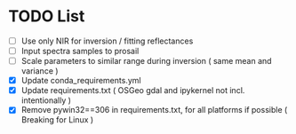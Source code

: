 # TODO List

- [ ] Use only NIR for inversion / fitting reflectances
- [ ] Input spectra samples to prosail
- [ ] Scale parameters to similar range during inversion ( same mean and variance )
- [X] Update conda_requirements.yml
- [X] Update requirements.txt ( OSGeo gdal and ipykernel not incl. intentionally )
- [X] Remove pywin32==306 in requirements.txt, for all platforms if possible ( Breaking for Linux )
